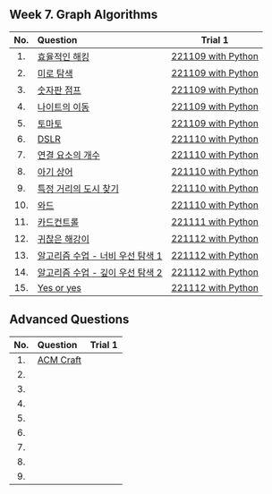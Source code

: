 ## Week 7. Graph Algorithms
|No.  |Question|Trial 1|
|:---:|:-------|:-----:|
|1.   |[효율적인 해킹](https://www.acmicpc.net/problem/1325)| [221109 with Python](https://github.com/JoonHyeok-hozy-Kim/algorithm_study/blob/main/BaekJoon/Solutions/Week7/py/Sol_01_221108_1325_cheated.py) |
|2.   |[미로 탐색](https://www.acmicpc.net/problem/2178)| [221109 with Python](https://github.com/JoonHyeok-hozy-Kim/algorithm_study/blob/main/BaekJoon/Solutions/Week7/py/Sol_02_221109_2178_cheated.py) |
|3.   |[숫자판 점프](https://www.acmicpc.net/problem/2210)| [221109 with Python](https://github.com/JoonHyeok-hozy-Kim/algorithm_study/blob/main/BaekJoon/Solutions/Week7/py/Sol_03_221109_2210.py) |
|4.   |[나이트의 이동](https://www.acmicpc.net/problem/7562)| [221109 with Python](https://github.com/JoonHyeok-hozy-Kim/algorithm_study/blob/main/BaekJoon/Solutions/Week7/py/Sol_04_221109_7562.py) |
|5.   |[토마토](https://www.acmicpc.net/problem/7569)| [221109 with Python](https://github.com/JoonHyeok-hozy-Kim/algorithm_study/blob/main/BaekJoon/Solutions/Week7/py/Sol_05_221109_7569.py) |
|6.   |[DSLR](https://www.acmicpc.net/problem/9019)| [221110 with Python](https://github.com/JoonHyeok-hozy-Kim/algorithm_study/blob/main/BaekJoon/Solutions/Week7/py/Sol_06_221110_9019.py) |
|7.   |[연결 요소의 개수](https://www.acmicpc.net/problem/11724)| [221110 with Python](https://github.com/JoonHyeok-hozy-Kim/algorithm_study/blob/main/BaekJoon/Solutions/Week7/py/Sol_07_221110_11724.py) |
|8.   |[아기 상어](https://www.acmicpc.net/problem/16236)| [221110 with Python](https://github.com/JoonHyeok-hozy-Kim/algorithm_study/blob/main/BaekJoon/Solutions/Week7/py/Sol_08_221110_16236.py) |
|9.   |[특정 거리의 도시 찾기](https://www.acmicpc.net/problem/18352)| [221110 with Python](https://github.com/JoonHyeok-hozy-Kim/algorithm_study/blob/main/BaekJoon/Solutions/Week7/py/Sol_09_221110_18352.py) |
|10.  |[와드](https://www.acmicpc.net/problem/23747)| [221110 with Python](https://github.com/JoonHyeok-hozy-Kim/algorithm_study/blob/main/BaekJoon/Solutions/Week7/py/Sol_10_221110_23747.py) |
|11.  |[카드컨트롤](https://www.acmicpc.net/problem/23749)| [221111 with Python](https://github.com/JoonHyeok-hozy-Kim/algorithm_study/blob/main/BaekJoon/Solutions/Week7/py/Sol_11_221111_23749.py) |
|12.  |[귀찮은 해강이](https://www.acmicpc.net/problem/24391)| [221112 with Python](https://github.com/JoonHyeok-hozy-Kim/algorithm_study/blob/main/BaekJoon/Solutions/Week7/py/Sol_12_221112_24391.py) |
|13.  |[알고리즘 수업 - 너비 우선 탐색 1](https://www.acmicpc.net/problem/24444)| [221112 with Python](https://github.com/JoonHyeok-hozy-Kim/algorithm_study/blob/main/BaekJoon/Solutions/Week7/py/Sol_13_221112_24444.py) |
|14.  |[알고리즘 수업 - 깊이 우선 탐색 2](https://www.acmicpc.net/problem/24480)| [221112 with Python](https://github.com/JoonHyeok-hozy-Kim/algorithm_study/blob/main/BaekJoon/Solutions/Week7/py/Sol_14_221112_24480.py) |
|15.  |[Yes or yes](https://www.acmicpc.net/problem/25195)| [221112 with Python](https://github.com/JoonHyeok-hozy-Kim/algorithm_study/blob/main/BaekJoon/Solutions/Week7/py/Sol_15_221112_25195.py) |


## Advanced Questions
|No.  |Question|Trial 1|
|:---:|:-------|:-----:|
|1.   |[ACM Craft](https://www.acmicpc.net/problem/1005)| |
|2.   |[](https://www.acmicpc.net/problem/1707)| |
|3.   |[](https://www.acmicpc.net/problem/1766)| |
|4.   |[](https://www.acmicpc.net/problem/1937)| |
|5.   |[](https://www.acmicpc.net/problem/2623)| |
|6.   |[](https://www.acmicpc.net/problem/14289)| |
|7.   |[](https://www.acmicpc.net/problem/16724)| |
|8.   |[](https://www.acmicpc.net/problem/20980)| |
|9.   |[](https://www.acmicpc.net/problem/25189)| |